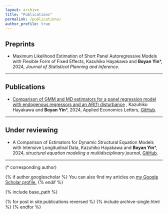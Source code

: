 ```yaml
---
layout: archive
title: "Publications"
permalink: /publications/
author_profile: true
---
```


 
## Preprints
 
 - <span>Maximum Likelihood Estimation of Short Panel Autoregressive Models with Flexible Form of Fixed Effects</span>, <span>Kazuhiko Hayakawa and **Boyan Yin**\*,</span> <span>2024</span>, <span>_Journal of Statistical Planning and Inference_.</span>

----


## Publications

 - <span>[Comparison of GMM and MD estimators for a panel regression model with endogenous regressors and an AR(1) disturbance](https://www.tandfonline.com/doi/pdf/10.1080/13504851.2024.2352166)</span> <span>, Kazuhiko Hayakawa and **Boyan Yin**\*, </span> <span>2024,</span> <span>Applied Economics Letters, </span> <span> [GitHub](https://github.com/Byan2019/).</span>

---


## Under reviewing

- <span>A Comparison of Estimators for Dynamic Structural Equation Models with Intensive Longitudinal Data, </span>  <span>Kazuhiko Hayakawa and **Boyan Yin**\*,</span> <span>2024</span>, <span>_structural equation modeling a multidisciplinary journal_</span>,<span> [GitHub](https://github.com/Byan2019/)</span>.

---
<span>(* corresponding author)</span>


{% if author.googlescholar %}
  You can also find my articles on <u><a href="{{author.googlescholar}}">my Google Scholar profile</a>.</u>
{% endif %}

{% include base_path %}

{% for post in site.publications reversed %}
  {% include archive-single.html %}
{% endfor %}
